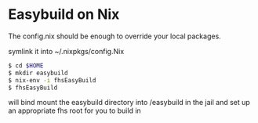 # Easybuild on Nix

The config.nix should be enough to override your local packages.

symlink it into ~/.nixpkgs/config.Nix

```sh
$ cd $HOME
$ mkdir easybuild
$ nix-env -i fhsEasyBuild
$ fhsEasyBuild
```

will bind mount the easybuild directory into /easybuild in the jail and set up
an appropriate fhs root for you to build in
